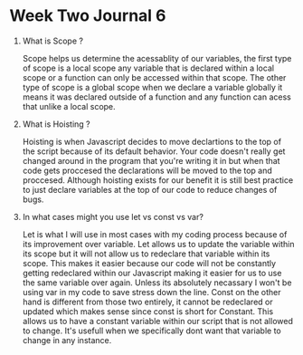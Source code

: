 # Week Two Journal 6 

1. What is Scope ?

    Scope helps us determine the acessablity of our variables, the first type of scope is a local scope any variable that is declared within a local scope or a function can only be accessed within that scope. The other type of scope is a global scope when we declare a variable globally it means it was declared outside of a function and any function can acess that unlike a local scope.

2. What is Hoisting ?

    Hoisting is when Javascript decides to move declartions to the top of the script because of its default behavior. Your code doesn't really get changed around in the program that you're writing it in but when that code gets proccesed the declarations will be moved to the top and proccesed. Although hoisting exists for our benefit it is still best practice to just declare variables at the top of our code to reduce changes of bugs. 

3. In what cases might you use let vs const vs var?

    Let is what I will use in most cases with my coding process because of its improvement over variable. Let allows us to update the variable within its scope but it will not allow us to redeclare that variable within its scope. This makes it easier because our code will not be constantly getting redeclared within our Javascript making it easier for us to use the same variable over again. Unless its absolutely necassary I won't be using var in my code to save stress down the line. Const on the other hand is different from those two entirely, it cannot be redeclared or updated which makes sense since const is short for Constant. This allows us to have a constant variable within our script that is not allowed to change. It's usefull when we specifically dont want that variable to change in any instance. 